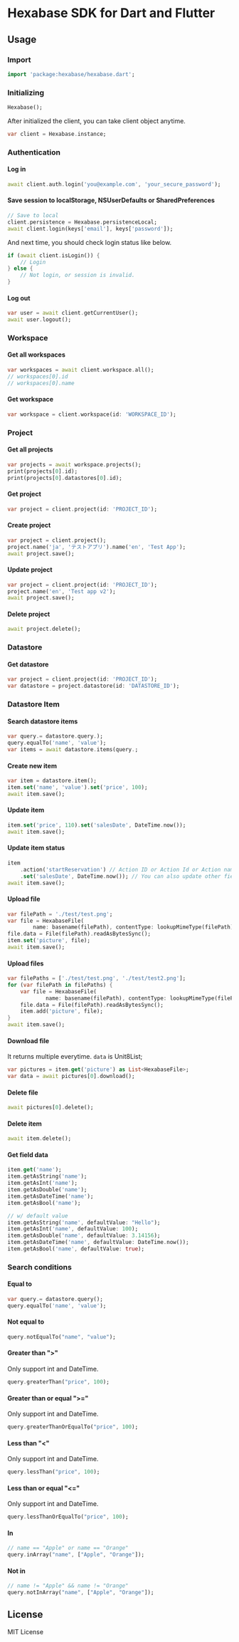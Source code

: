 # Hexabase SDK for Dart and Flutter

## Usage

### Import

```dart
import 'package:hexabase/hexabase.dart';
```

### Initializing

```dart
Hexabase();
```

After initialized the client, you can take client object anytime.

```dart
var client = Hexabase.instance;
```

### Authentication

#### Log in 

```dart
await client.auth.login('you@example.com', 'your_secure_password');
```

#### Save session to localStorage, NSUserDefaults or SharedPreferences

```dart
// Save to local
client.persistence = Hexabase.persistenceLocal;
await client.login(keys['email'], keys['password']);
```

And next time, you should check login status like below.

```dart
if (await client.isLogin()) {
	// Login
} else {
	// Not login, or session is invalid.
}
```

#### Log out

```dart
var user = await client.getCurrentUser();
await user.logout();
```

### Workspace

#### Get all workspaces

```dart
var workspaces = await client.workspace.all();
// workspaces[0].id
// workspaces[0].name
```

#### Get workspace

```dart
var workspace = client.workspace(id: 'WORKSPACE_ID');
```

### Project

#### Get all projects

```dart
var projects = await workspace.projects();
print(projects[0].id);
print(projects[0].datastores[0].id);
```

#### Get project

```dart
var project = client.project(id: 'PROJECT_ID');
```

#### Create project

```dart
var project = client.project();
project.name('ja', 'テストアプリ').name('en', 'Test App');
await project.save();
```

#### Update project

```dart
var project = client.project(id: 'PROJECT_ID');
project.name('en', 'Test app v2');
await project.save();
```

#### Delete project

```dart
await project.delete();
```

### Datastore

#### Get datastore

```dart
var project = client.project(id: 'PROJECT_ID');
var datastore = project.datastore(id: 'DATASTORE_ID');
```

### Datastore Item

#### Search datastore items

```dart
var query.= datastore.query.);
query.equalTo('name', 'value');
var items = await datastore.items(query.;
```

#### Create new item

```dart
var item = datastore.item();
item.set('name', 'value').set('price', 100);
await item.save();
```

#### Update item

```dart
item.set('price', 110).set('salesDate', DateTime.now());
await item.save();
```

#### Update item status

```dart
item
	.action('startReservation') // Action ID or Action Id or Action name (English) or Action name (Japanese)
	.set('salesDate', DateTime.now()); // You can also update other fields
await item.save();
```

#### Upload file

```dart
var filePath = './test/test.png';
var file = HexabaseFile(
		name: basename(filePath), contentType: lookupMimeType(filePath));
file.data = File(filePath).readAsBytesSync();
item.set('picture', file);
await item.save();
```

#### Upload files

```dart
var filePaths = ['./test/test.png', './test/test2.png'];
for (var filePath in filePaths) {
	var file = HexabaseFile(
			name: basename(filePath), contentType: lookupMimeType(filePath));
	file.data = File(filePath).readAsBytesSync();
	item.add('picture', file);
}
await item.save();
```

#### Download file

It returns multiple everytime. `data` is Unit8List;

```dart
var pictures = item.get('picture') as List<HexabaseFile>;
var data = await pictures[0].download();
```

#### Delete file

```dart
await pictures[0].delete();
```

#### Delete item

```dart
await item.delete();
```

#### Get field data

```dart
item.get('name');
item.getAsString('name');
item.getAsInt('name');
item.getAsDouble('name');
item.getAsDateTime('name');
item.getAsBool('name');

// w/ default value
item.getAsString('name', defaultValue: "Hello");
item.getAsInt('name', defaultValue: 100);
item.getAsDouble('name', defaultValue: 3.14156);
item.getAsDateTime('name', defaultValue: DateTime.now());
item.getAsBool('name', defaultValue: true);
```

### Search conditions

#### Equal to

```dart
var query.= datastore.query();
query.equalTo('name', 'value');
```

#### Not equal to

```dart
query.notEqualTo("name", "value");
```

#### Greater than ">"

Only support int and DateTime.

```dart
query.greaterThan("price", 100);
```

#### Greater than or equal ">="

Only support int and DateTime.

```dart
query.greaterThanOrEqualTo("price", 100);
```

#### Less than "<"

Only support int and DateTime.

```dart
query.lessThan("price", 100);
```

#### Less than or equal "<="

Only support int and DateTime.

```dart
query.lessThanOrEqualTo("price", 100);
```

#### In

```dart
// name == "Apple" or name == "Orange"
query.inArray("name", ["Apple", "Orange"]);
```

#### Not in

```dart
// name != "Apple" && name != "Orange"
query.notInArray("name", ["Apple", "Orange"]);
```

## License

MIT License


